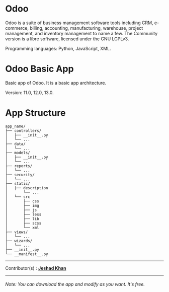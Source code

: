 # Odoo
Odoo is a suite of business management software tools including CRM, e-commerce, billing, accounting, manufacturing, warehouse, project management, and inventory management to name a few. The Community version is a libre software, licensed under the GNU LGPLv3.

Programming languages: Python, JavaScript, XML.


# Odoo Basic App
Basic app of Odoo. It is a basic app architecture.

Version: 11.0, 12.0, 13.0.


# App Structure
```
app_name/
├── controllers/
│   ├── __init__.py
│   └── ...
├── data/
│   └── ...
├── models/
│   ├── __init__.py
│   └── ...
├── reports/
│   └── ...
├── security/
│   └── ...
├── static/
│   ├── description
│       └── ...
│   └── src
│       ├── css
│       ├── img
│       ├── js
│       ├── less
│       ├── lib
│       ├── scss
│       └── xml
├── views/
│   └── ...
├── wizards/
│   └── ...
├── __init__.py
└── __manifest__.py
```

------------------------------------------------------------------------------

 Contributor(s)          : **[Jeshad Khan](http://jeshadkhan.com)**

------------------------------------------------------------------------------

###### Note: You can download the app and modify as you want. It's free.
